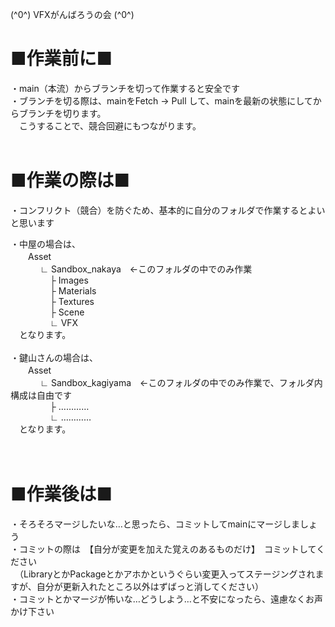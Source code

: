 (^0^)  VFXがんばろうの会  (^0^)


■作業前に■
=========================================
・main（本流）からブランチを切って作業すると安全です<br>
・ブランチを切る際は、mainをFetch → Pull して、mainを最新の状態にしてからブランチを切ります。<br>
　こうすることで、競合回避にもつながります。
<br>
<br>

■作業の際は■
=========================================
・コンフリクト（競合）を防ぐため、基本的に自分のフォルダで作業するとよいと思います

・中屋の場合は、<br>
 　　Asset<br>
&nbsp; &nbsp; &nbsp; &nbsp; &nbsp; &nbsp; ∟ Sandbox_nakaya　←このフォルダの中でのみ作業<br>
&nbsp; &nbsp; &nbsp; &nbsp; &nbsp; &nbsp; &nbsp; &nbsp; ├ Images<br>
&nbsp; &nbsp; &nbsp; &nbsp; &nbsp; &nbsp; &nbsp; &nbsp; ├ Materials<br>
&nbsp; &nbsp; &nbsp; &nbsp; &nbsp; &nbsp; &nbsp; &nbsp; ├ Textures<br>
&nbsp; &nbsp; &nbsp; &nbsp; &nbsp; &nbsp; &nbsp; &nbsp; ├ Scene<br>
&nbsp; &nbsp; &nbsp; &nbsp; &nbsp; &nbsp; &nbsp; &nbsp; ∟ VFX<br>
 　となります。<br>
<br>
・鍵山さんの場合は、<br>
　　Asset<br>
&nbsp; &nbsp; &nbsp; &nbsp; &nbsp; &nbsp; ∟ Sandbox_kagiyama　←このフォルダの中でのみ作業で、フォルダ内構成は自由です<br>
&nbsp; &nbsp; &nbsp; &nbsp; &nbsp; &nbsp; &nbsp; &nbsp; ├ …………<br>
&nbsp; &nbsp; &nbsp; &nbsp; &nbsp; &nbsp; &nbsp; &nbsp; ∟ …………<br>
 　となります。<br>
  <br>
  <br>
  
  ■作業後は■
=========================================
・そろそろマージしたいな…と思ったら、コミットしてmainにマージしましょう<br>
・コミットの際は　【自分が変更を加えた覚えのあるものだけ】　コミットしてください<br>
　（LibraryとかPackageとかアホかというぐらい変更入ってステージングされますが、自分が更新入れたところ以外はずばっと消してください）<br>
 ・コミットとかマージが怖いな…どうしよう…と不安になったら、遠慮なくお声かけ下さい<br>
